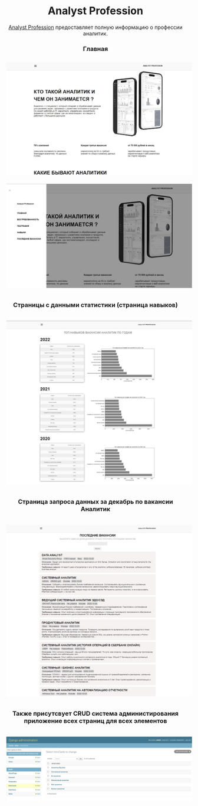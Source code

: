 <style>
    img{
        margin: 10px 10px;
      }
    h1,h3{
        text-align: center;
    }

</style>

<h1>Analyst Profession</h1>
<p style="font-size: 14px; text-align: center"><a href="https://dmitryovechkin.pythonanywhere.com/">Analyst Profession</a>
предоставляет полную информацию о профессии аналитик.
</p>
<h3>Главная</h3>
<img src="pics/pic1.jpg">
<img src="pics/pic2.jpg">

<h3>Страницы с данными статистики (страница навыков)<h3>
<img src="pics/pic5.jpg">

<h3>Страница запроса данных за декабрь по вакансии Аналитик<h3>
<img src="pics/pic6.jpg">

<h3>Также присутсвует CRUD система администирования приложение всех страниц для всех элементов<h3>
<img src="pics/pic8.jpg">